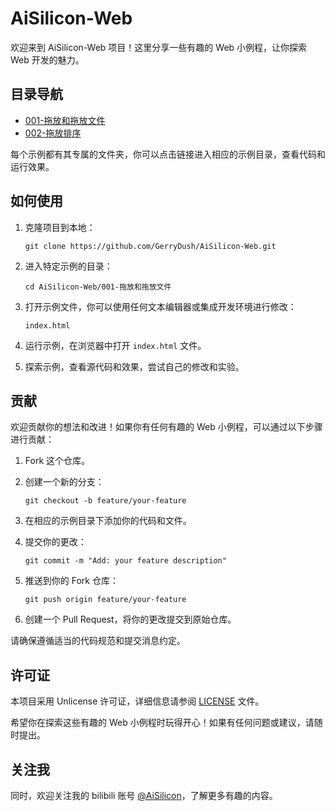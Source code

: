# AiSilicon-Web

欢迎来到 AiSilicon-Web 项目！这里分享一些有趣的 Web 小例程，让你探索 Web 开发的魅力。

## 目录导航

-   [001-拖放和拖放文件](./001-拖放和拖放文件)
-   [002-拖放排序](./002-拖放排序)

每个示例都有其专属的文件夹，你可以点击链接进入相应的示例目录，查看代码和运行效果。

## 如何使用

1.  克隆项目到本地：

    ```
    git clone https://github.com/GerryDush/AiSilicon-Web.git
    ```
    
2.  进入特定示例的目录：

    ```
    cd AiSilicon-Web/001-拖放和拖放文件
    ```
    
3.  打开示例文件，你可以使用任何文本编辑器或集成开发环境进行修改：

    ```
    index.html
    ```

4.  运行示例，在浏览器中打开 `index.html` 文件。

5.  探索示例，查看源代码和效果，尝试自己的修改和实验。

## 贡献

欢迎贡献你的想法和改进！如果你有任何有趣的 Web 小例程，可以通过以下步骤进行贡献：

1.  Fork 这个仓库。

2.  创建一个新的分支：

    ```
    git checkout -b feature/your-feature
    ```

3.  在相应的示例目录下添加你的代码和文件。

4.  提交你的更改：

    ```
    git commit -m "Add: your feature description"
    ```

5.  推送到你的 Fork 仓库：

    ```
    git push origin feature/your-feature
    ```

6.  创建一个 Pull Request，将你的更改提交到原始仓库。

请确保遵循适当的代码规范和提交消息约定。

## 许可证

本项目采用 Unlicense 许可证，详细信息请参阅 [LICENSE](./LICENSE) 文件。

希望你在探索这些有趣的 Web 小例程时玩得开心！如果有任何问题或建议，请随时提出。



## 关注我

同时，欢迎关注我的 bilibili 账号 [@AiSilicon](https://space.bilibili.com/327887356)，了解更多有趣的内容。

